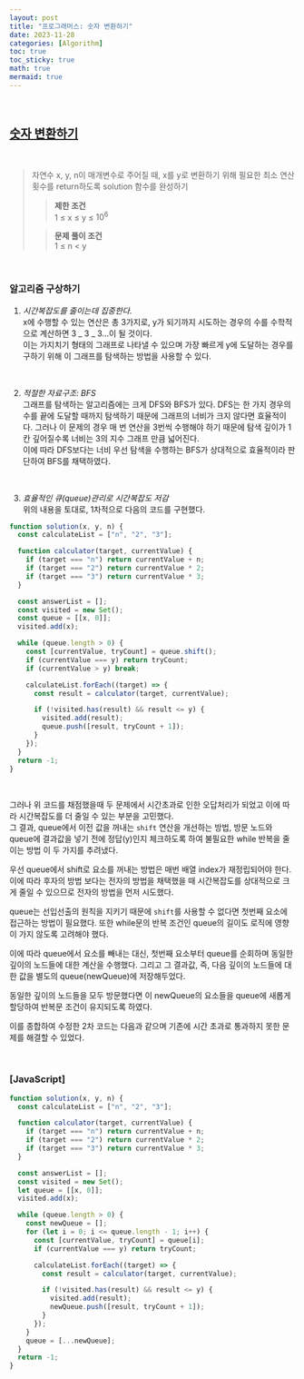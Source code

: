 ```yaml
---
layout: post
title: "프로그래머스: 숫자 변환하기"
date: 2023-11-28
categories: [Algorithm]
toc: true
toc_sticky: true
math: true
mermaid: true
---
```


<br>

## [**숫자 변환하기**](https://school.programmers.co.kr/learn/courses/30/lessons/154538)

<br>

> 자연수 x, y, n이 매개변수로 주어질 때, x를 y로 변환하기 위해 필요한 최소 연산 횟수를 return하도록 solution 함수를 완성하기
>
> > **제한 조건**  
> > 1 ≤ x ≤ y ≤ $10^6$
>
> > **문제 풀이 조건**  
> > 1 ≤ n < y

<br>

### **알고리즘 구상하기**

1. _시간복잡도를 줄이는데 집중한다._  
   x에 수행할 수 있는 연산은 총 3가지로, y가 되기까지 시도하는 경우의 수를 수학적으로 계산하면 3 _ 3 _ 3...이 될 것이다.  
    이는 가지치기 형태의 그래프로 나타낼 수 있으며 가장 빠르게 y에 도달하는 경우를 구하기 위해 이 그래프를 탐색하는 방법을 사용할 수 있다.

<br>

2. _적절한 자료구조: BFS_  
   그래프를 탐색하는 알고리즘에는 크게 DFS와 BFS가 있다.
   DFS는 한 가지 경우의 수를 끝에 도달할 때까지 탐색하기 때문에 그래프의 너비가 크지 않다면 효율적이다. 그러나 이 문제의 경우 매 번 연산을 3번씩 수행해야 하기 때문에 탐색 깊이가 1칸 깊어질수록 너비는 3의 지수 그래프 만큼 넓어진다.  
    이에 따라 DFS보다는 너비 우선 탐색을 수행하는 BFS가 상대적으로 효율적이라 판단하여 BFS를 채택하였다.

<br>

3. _효율적인 큐(queue)관리로 시간복잡도 저감_  
   위의 내용을 토대로, 1차적으로 다음의 코드를 구현했다.

```javascript
function solution(x, y, n) {
  const calculateList = ["n", "2", "3"];

  function calculator(target, currentValue) {
    if (target === "n") return currentValue + n;
    if (target === "2") return currentValue * 2;
    if (target === "3") return currentValue * 3;
  }

  const answerList = [];
  const visited = new Set();
  const queue = [[x, 0]];
  visited.add(x);

  while (queue.length > 0) {
    const [currentValue, tryCount] = queue.shift();
    if (currentValue === y) return tryCount;
    if (currentValue > y) break;

    calculateList.forEach((target) => {
      const result = calculator(target, currentValue);

      if (!visited.has(result) && result <= y) {
        visited.add(result);
        queue.push([result, tryCount + 1]);
      }
    });
  }
  return -1;
}
```

<br>

그러나 위 코드를 채점했을때 두 문제에서 시간초과로 인한 오답처리가 되었고 이에 따라 시간복잡도를 더 줄일 수 있는 부분을 고민했다.  
 그 결과, queue에서 이전 값을 꺼내는 `shift` 연산을 개선하는 방법, 방문 노드와 queue에 결과값을 넣기 전에 정답(y)인지 체크하도록 하여 불필요한 while 반복을 줄이는 방법 이 두 가지를 추려냈다.

우선 queue에서 shift로 요소를 꺼내는 방법은 매번 배열 index가 재정립되어야 한다. 이에 따라 후자의 방법 보다는 전자의 방법을 채택했을 때 시간복잡도를 상대적으로 크게 줄일 수 있으므로 전자의 방법을 먼저 시도했다.

queue는 선입선출의 원칙을 지키기 때문에 `shift`를 사용할 수 없다면 첫번째 요소에 접근하는 방법이 필요했다. 또한 while문의 반복 조건인 queue의 길이도 로직에 영향이 가지 않도록 고려해야 했다.

이에 따라 queue에서 요소를 빼내는 대신, 첫번째 요소부터 queue를 순회하며 동일한 깊이의 노드들에 대한 계산을 수행했다. 그리고 그 결과값, 즉, 다음 깊이의 노드들에 대한 값을 별도의 queue(newQueue)에 저장해두었다.

동일한 깊이의 노드들을 모두 방문했다면 이 newQueue의 요소들을 queue에 새롭게 할당하여 반복문 조건이 유지되도록 하였다.

이를 종합하여 수정한 2차 코드는 다음과 같으며 기존에 시간 초과로 통과하지 못한 문제를 해결할 수 있었다.

<br>

### [JavaScript]

```javascript
function solution(x, y, n) {
  const calculateList = ["n", "2", "3"];

  function calculator(target, currentValue) {
    if (target === "n") return currentValue + n;
    if (target === "2") return currentValue * 2;
    if (target === "3") return currentValue * 3;
  }

  const answerList = [];
  const visited = new Set();
  let queue = [[x, 0]];
  visited.add(x);

  while (queue.length > 0) {
    const newQueue = [];
    for (let i = 0; i <= queue.length - 1; i++) {
      const [currentValue, tryCount] = queue[i];
      if (currentValue === y) return tryCount;

      calculateList.forEach((target) => {
        const result = calculator(target, currentValue);

        if (!visited.has(result) && result <= y) {
          visited.add(result);
          newQueue.push([result, tryCount + 1]);
        }
      });
    }
    queue = [...newQueue];
  }
  return -1;
}
```

<br>
